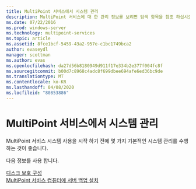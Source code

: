 ```yaml
---
title: MultiPoint 서비스에서 시스템 관리
description: MultiPoint 서비스에 대 한 관리 정보를 보려면 탐색 항목을 참조 하십시오.
ms.date: 07/22/2016
ms.prod: windows-server
ms.technology: multipoint-services
ms.topic: article
ms.assetid: 8fce1bcf-5459-43a2-957e-c1bc1749bca2
author: evaseydl
manager: scottman
ms.author: evas
ms.openlocfilehash: da27d56b8180949d911f17e334b2e377f004fc8f
ms.sourcegitcommit: b00d7c8968c4adc8f699dbee694afe6ed36bc9de
ms.translationtype: MT
ms.contentlocale: ko-KR
ms.lasthandoff: 04/08/2020
ms.locfileid: "80853886"
---
```

# <a name="system-administration-in-multipoint-services"></a>MultiPoint 서비스에서 시스템 관리
MultiPoint 서비스 시스템 사용을 시작 하기 전에 몇 가지 기본적인 시스템 관리를 수행 하는 것이 좋습니다.  
  
다음 정보를 사용 합니다.

[디스크 보호 구성](Configure-Disk-Protection-in-MultiPoint-services.md)  
[MultiPoint 서비스 컴퓨터에 서버 백업 설치](Install-Server-Backup-on-your-MultiPoint-services-computer.md) 